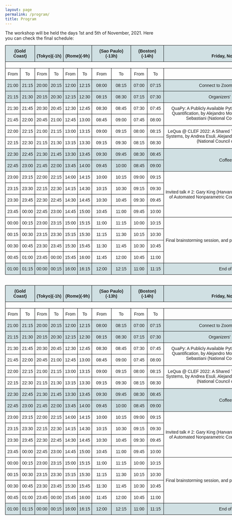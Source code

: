```yaml
---
layout: page
permalink: /program/
title: Program
---
```


The workshop will be held the days 1st and 5th of November, 2021. Here you can check the final schedule:


<style type="text/css">
.tg  {border-collapse:collapse;border-spacing:0;margin:0px auto;}
.tg td{border-color:black;border-style:solid;border-width:1px;font-family:Arial, sans-serif;font-size:14px;
  overflow:hidden;padding:10px 5px;word-break:normal;}
.tg th{border-color:black;border-style:solid;border-width:1px;font-family:Arial, sans-serif;font-size:14px;
  font-weight:normal;overflow:hidden;padding:10px 5px;word-break:normal;}
.tg .tg-vxga{background-color:#ffffff;text-align:center;vertical-align:middle}
.tg .tg-baqh{text-align:center;vertical-align:top}
.tg .tg-kzdm{background-color:#D0E0E3;font-weight:bold;text-align:center;vertical-align:bottom}
.tg .tg-7zrl{text-align:left;vertical-align:bottom}
.tg .tg-oo9c{background-color:#ffffff;text-align:center;vertical-align:bottom}
.tg .tg-6cgb{background-color:#D0E0E3;text-align:center;vertical-align:bottom}
.tg .tg-8d8j{text-align:center;vertical-align:bottom}
.tg .tg-nrix{text-align:center;vertical-align:middle}
.tg .tg-lqqp{background-color:#D0E0E3;text-align:center;vertical-align:middle}
</style>


<table class="tg" style="undefined;table-layout: fixed; width: 950px">
<colgroup>
<col style="width: 48px">
<col style="width: 47px">
<col style="width: 46px">
<col style="width: 46px">
<col style="width: 46px">
<col style="width: 46px">
<col style="width: 63px">
<col style="width: 63px">
<col style="width: 53px">
<col style="width: 53px">
<col style="width: 439px">
</colgroup>
<thead>
  <tr>
    <th class="tg-kzdm" colspan="2"><span style="font-weight:bold;background-color:#D0E0E3">(Gold Coast)</span></th>
    <th class="tg-kzdm" colspan="2"><span style="font-weight:bold;background-color:#D0E0E3">(Tokyo)(-1h)</span></th>
    <th class="tg-kzdm" colspan="2"><span style="font-weight:bold;background-color:#D0E0E3">(Rome)(-9h)</span></th>
    <th class="tg-kzdm" colspan="2"><span style="font-weight:bold;background-color:#D0E0E3">(Sao Paulo)(-13h)</span></th>
    <th class="tg-kzdm" colspan="2"><span style="font-weight:bold;background-color:#D0E0E3">(Boston)(-14h)</span></th>
    <th class="tg-kzdm"><span style="font-weight:bold;background-color:#D0E0E3">Friday, November 5</span></th>
  </tr>
</thead>
<tbody>
  <tr>
    <td class="tg-7zrl" colspan="11"></td>
  </tr>
  <tr>
    <td class="tg-oo9c">From</td>
    <td class="tg-oo9c">To</td>
    <td class="tg-oo9c">From</td>
    <td class="tg-oo9c">To</td>
    <td class="tg-oo9c">From</td>
    <td class="tg-oo9c">To</td>
    <td class="tg-oo9c">From</td>
    <td class="tg-oo9c">To</td>
    <td class="tg-oo9c">From</td>
    <td class="tg-oo9c">To</td>
    <td class="tg-7zrl"></td>
  </tr>
  <tr>
    <td class="tg-6cgb"><span style="background-color:#D0E0E3">21:00</span></td>
    <td class="tg-6cgb"><span style="background-color:#D0E0E3">21:15</span></td>
    <td class="tg-6cgb"><span style="background-color:#D0E0E3">20:00</span></td>
    <td class="tg-6cgb"><span style="background-color:#D0E0E3">20:15</span></td>
    <td class="tg-6cgb"><span style="background-color:#D0E0E3">12:00</span></td>
    <td class="tg-6cgb"><span style="background-color:#D0E0E3">12:15</span></td>
    <td class="tg-6cgb"><span style="background-color:#D0E0E3">08:00</span></td>
    <td class="tg-6cgb"><span style="background-color:#D0E0E3">08:15</span></td>
    <td class="tg-6cgb"><span style="background-color:#D0E0E3">07:00</span></td>
    <td class="tg-6cgb"><span style="background-color:#D0E0E3">07:15</span></td>
    <td class="tg-6cgb"><span style="background-color:#D0E0E3">Connect to Zoom + test A/V setup</span></td>
  </tr>
  <tr>
    <td class="tg-6cgb"><span style="background-color:#D0E0E3">21:15</span></td>
    <td class="tg-6cgb"><span style="background-color:#D0E0E3">21:30</span></td>
    <td class="tg-6cgb"><span style="background-color:#D0E0E3">20:15</span></td>
    <td class="tg-6cgb"><span style="background-color:#D0E0E3">20:30</span></td>
    <td class="tg-6cgb"><span style="background-color:#D0E0E3">12:15</span></td>
    <td class="tg-6cgb"><span style="background-color:#D0E0E3">12:30</span></td>
    <td class="tg-6cgb"><span style="background-color:#D0E0E3">08:15</span></td>
    <td class="tg-6cgb"><span style="background-color:#D0E0E3">08:30</span></td>
    <td class="tg-6cgb"><span style="background-color:#D0E0E3">07:15</span></td>
    <td class="tg-6cgb"><span style="background-color:#D0E0E3">07:30</span></td>
    <td class="tg-6cgb"><span style="background-color:#D0E0E3">Organizers' Introduction</span></td>
  </tr>
  <tr>
    <td class="tg-8d8j">21:30</td>
    <td class="tg-8d8j">21:45</td>
    <td class="tg-8d8j">20:30</td>
    <td class="tg-8d8j">20:45</td>
    <td class="tg-oo9c">12:30</td>
    <td class="tg-oo9c">12:45</td>
    <td class="tg-8d8j">08:30</td>
    <td class="tg-8d8j">08:45</td>
    <td class="tg-8d8j">07:30</td>
    <td class="tg-8d8j">07:45</td>
    <td class="tg-baqh" rowspan="2">QuaPy: A Publicly Available Python-Based Software Library for Quantification, by Alejandro Moreo, Andrea Esuli, and Fabrizio Sebastiani (National Council of Research, Italy)</td>
  </tr>
  <tr>
    <td class="tg-8d8j">21:45</td>
    <td class="tg-8d8j">22:00</td>
    <td class="tg-8d8j">20:45</td>
    <td class="tg-8d8j">21:00</td>
    <td class="tg-oo9c">12:45</td>
    <td class="tg-oo9c">13:00</td>
    <td class="tg-8d8j">08:45</td>
    <td class="tg-8d8j">09:00</td>
    <td class="tg-8d8j">07:45</td>
    <td class="tg-8d8j">08:00</td>
  </tr>
  <tr>
    <td class="tg-8d8j">22:00</td>
    <td class="tg-8d8j">22:15</td>
    <td class="tg-8d8j">21:00</td>
    <td class="tg-8d8j">21:15</td>
    <td class="tg-oo9c">13:00</td>
    <td class="tg-oo9c">13:15</td>
    <td class="tg-8d8j">09:00</td>
    <td class="tg-8d8j">09:15</td>
    <td class="tg-8d8j">08:00</td>
    <td class="tg-8d8j">08:15</td>
    <td class="tg-baqh" rowspan="2">LeQua @ CLEF 2022: A Shared Task for Evaluating Quantification Systems, by Andrea Esuli, Alejandro Moreo, and Fabrizio Sebastiani (National Council of Research, Italy)</td>
  </tr>
  <tr>
    <td class="tg-nrix">22:15</td>
    <td class="tg-nrix">22:30</td>
    <td class="tg-nrix">21:15</td>
    <td class="tg-nrix">21:30</td>
    <td class="tg-vxga">13:15</td>
    <td class="tg-vxga">13:30</td>
    <td class="tg-nrix">09:15</td>
    <td class="tg-nrix">09:30</td>
    <td class="tg-nrix">08:15</td>
    <td class="tg-nrix">08:30</td>
  </tr>
  <tr>
    <td class="tg-lqqp"><span style="background-color:#D0E0E3">22:30</span></td>
    <td class="tg-lqqp"><span style="background-color:#D0E0E3">22:45</span></td>
    <td class="tg-lqqp"><span style="background-color:#D0E0E3">21:30</span></td>
    <td class="tg-lqqp"><span style="background-color:#D0E0E3">21:45</span></td>
    <td class="tg-lqqp"><span style="background-color:#D0E0E3">13:30</span></td>
    <td class="tg-lqqp"><span style="background-color:#D0E0E3">13:45</span></td>
    <td class="tg-lqqp"><span style="background-color:#D0E0E3">09:30</span></td>
    <td class="tg-lqqp"><span style="background-color:#D0E0E3">09:45</span></td>
    <td class="tg-lqqp"><span style="background-color:#D0E0E3">08:30</span></td>
    <td class="tg-lqqp"><span style="background-color:#D0E0E3">08:45</span></td>
    <td class="tg-lqqp" rowspan="2">Coffee break</td>
  </tr>
  <tr>
    <td class="tg-lqqp"><span style="background-color:#D0E0E3">22:45</span></td>
    <td class="tg-lqqp"><span style="background-color:#D0E0E3">23:00</span></td>
    <td class="tg-lqqp"><span style="background-color:#D0E0E3">21:45</span></td>
    <td class="tg-lqqp"><span style="background-color:#D0E0E3">22:00</span></td>
    <td class="tg-lqqp"><span style="background-color:#D0E0E3">13:45</span></td>
    <td class="tg-lqqp"><span style="background-color:#D0E0E3">14:00</span></td>
    <td class="tg-lqqp"><span style="background-color:#D0E0E3">09:45</span></td>
    <td class="tg-lqqp"><span style="background-color:#D0E0E3">10:00</span></td>
    <td class="tg-lqqp"><span style="background-color:#D0E0E3">08:45</span></td>
    <td class="tg-lqqp"><span style="background-color:#D0E0E3">09:00</span></td>
  </tr>
  <tr>
    <td class="tg-nrix">23:00</td>
    <td class="tg-nrix">23:15</td>
    <td class="tg-nrix">22:00</td>
    <td class="tg-nrix">22:15</td>
    <td class="tg-nrix">14:00</td>
    <td class="tg-nrix">14:15</td>
    <td class="tg-nrix">10:00</td>
    <td class="tg-nrix">10:15</td>
    <td class="tg-vxga">09:00</td>
    <td class="tg-vxga">09:15</td>
    <td class="tg-nrix" rowspan="4">Invited talk # 2: Gary King (Harvard University): An Improved Method of Automated Nonparametric Content Analysis for Social Science</td>
  </tr>
  <tr>
    <td class="tg-nrix">23:15</td>
    <td class="tg-nrix">23:30</td>
    <td class="tg-nrix">22:15</td>
    <td class="tg-nrix">22:30</td>
    <td class="tg-nrix">14:15</td>
    <td class="tg-nrix">14:30</td>
    <td class="tg-nrix">10:15</td>
    <td class="tg-nrix">10:30</td>
    <td class="tg-vxga">09:15</td>
    <td class="tg-vxga">09:30</td>
  </tr>
  <tr>
    <td class="tg-nrix">23:30</td>
    <td class="tg-nrix">23:45</td>
    <td class="tg-nrix">22:30</td>
    <td class="tg-nrix">22:45</td>
    <td class="tg-nrix">14:30</td>
    <td class="tg-nrix">14:45</td>
    <td class="tg-nrix">10:30</td>
    <td class="tg-nrix">10:45</td>
    <td class="tg-vxga">09:30</td>
    <td class="tg-vxga">09:45</td>
  </tr>
  <tr>
    <td class="tg-nrix">23:45</td>
    <td class="tg-nrix">00:00</td>
    <td class="tg-nrix">22:45</td>
    <td class="tg-nrix">23:00</td>
    <td class="tg-nrix">14:45</td>
    <td class="tg-nrix">15:00</td>
    <td class="tg-nrix">10:45</td>
    <td class="tg-nrix">11:00</td>
    <td class="tg-vxga">09:45</td>
    <td class="tg-vxga">10:00</td>
  </tr>
  <tr>
    <td class="tg-nrix">00:00</td>
    <td class="tg-nrix">00:15</td>
    <td class="tg-nrix">23:00</td>
    <td class="tg-nrix">23:15</td>
    <td class="tg-nrix">15:00</td>
    <td class="tg-nrix">15:15</td>
    <td class="tg-nrix">11:00</td>
    <td class="tg-nrix">11:15</td>
    <td class="tg-nrix">10:00</td>
    <td class="tg-nrix">10:15</td>
    <td class="tg-nrix" rowspan="4">Final brainstorming session, and plans for the future (all participants)</td>
  </tr>
  <tr>
    <td class="tg-nrix">00:15</td>
    <td class="tg-nrix">00:30</td>
    <td class="tg-nrix">23:15</td>
    <td class="tg-nrix">23:30</td>
    <td class="tg-nrix">15:15</td>
    <td class="tg-nrix">15:30</td>
    <td class="tg-nrix">11:15</td>
    <td class="tg-nrix">11:30</td>
    <td class="tg-nrix">10:15</td>
    <td class="tg-nrix">10:30</td>
  </tr>
  <tr>
    <td class="tg-nrix">00:30</td>
    <td class="tg-nrix">00:45</td>
    <td class="tg-nrix">23:30</td>
    <td class="tg-nrix">23:45</td>
    <td class="tg-nrix">15:30</td>
    <td class="tg-nrix">15:45</td>
    <td class="tg-nrix">11:30</td>
    <td class="tg-nrix">11:45</td>
    <td class="tg-nrix">10:30</td>
    <td class="tg-nrix">10:45</td>
  </tr>
  <tr>
    <td class="tg-nrix">00:45</td>
    <td class="tg-nrix">01:00</td>
    <td class="tg-nrix">23:45</td>
    <td class="tg-nrix">00:00</td>
    <td class="tg-nrix">15:45</td>
    <td class="tg-nrix">16:00</td>
    <td class="tg-nrix">11:45</td>
    <td class="tg-nrix">12:00</td>
    <td class="tg-nrix">10:45</td>
    <td class="tg-nrix">11:00</td>
  </tr>
  <tr>
    <td class="tg-lqqp"><span style="background-color:#D0E0E3">01:00</span></td>
    <td class="tg-lqqp"><span style="background-color:#D0E0E3">01:15</span></td>
    <td class="tg-lqqp"><span style="background-color:#D0E0E3">00:00</span></td>
    <td class="tg-lqqp"><span style="background-color:#D0E0E3">00:15</span></td>
    <td class="tg-lqqp"><span style="background-color:#D0E0E3">16:00</span></td>
    <td class="tg-lqqp"><span style="background-color:#D0E0E3">16:15</span></td>
    <td class="tg-lqqp"><span style="background-color:#D0E0E3">12:00</span></td>
    <td class="tg-lqqp"><span style="background-color:#D0E0E3">12:15</span></td>
    <td class="tg-lqqp"><span style="background-color:#D0E0E3">11:00</span></td>
    <td class="tg-lqqp"><span style="background-color:#D0E0E3">11:15</span></td>
    <td class="tg-lqqp"><span style="background-color:#D0E0E3">End of Day 2</span></td>
  </tr>
</tbody>
</table>
<br><br>

<table class="tg" style="undefined;table-layout: fixed; width: 950px">
<colgroup>
<col style="width: 48px">
<col style="width: 47px">
<col style="width: 46px">
<col style="width: 46px">
<col style="width: 46px">
<col style="width: 46px">
<col style="width: 63px">
<col style="width: 63px">
<col style="width: 53px">
<col style="width: 53px">
<col style="width: 439px">
</colgroup>
<thead>
  <tr>
    <th class="tg-kzdm" colspan="2"><span style="font-weight:bold;background-color:#D0E0E3">(Gold Coast)</span></th>
    <th class="tg-kzdm" colspan="2"><span style="font-weight:bold;background-color:#D0E0E3">(Tokyo)(-1h)</span></th>
    <th class="tg-kzdm" colspan="2"><span style="font-weight:bold;background-color:#D0E0E3">(Rome)(-9h)</span></th>
    <th class="tg-kzdm" colspan="2"><span style="font-weight:bold;background-color:#D0E0E3">(Sao Paulo)(-13h)</span></th>
    <th class="tg-kzdm" colspan="2"><span style="font-weight:bold;background-color:#D0E0E3">(Boston)(-14h)</span></th>
    <th class="tg-kzdm"><span style="font-weight:bold;background-color:#D0E0E3">Friday, November 5</span></th>
  </tr>
</thead>
<tbody>
  <tr>
    <td class="tg-7zrl" colspan="11"></td>
  </tr>
  <tr>
    <td class="tg-oo9c">From</td>
    <td class="tg-oo9c">To</td>
    <td class="tg-oo9c">From</td>
    <td class="tg-oo9c">To</td>
    <td class="tg-oo9c">From</td>
    <td class="tg-oo9c">To</td>
    <td class="tg-oo9c">From</td>
    <td class="tg-oo9c">To</td>
    <td class="tg-oo9c">From</td>
    <td class="tg-oo9c">To</td>
    <td class="tg-7zrl"></td>
  </tr>
  <tr>
    <td class="tg-6cgb"><span style="background-color:#D0E0E3">21:00</span></td>
    <td class="tg-6cgb"><span style="background-color:#D0E0E3">21:15</span></td>
    <td class="tg-6cgb"><span style="background-color:#D0E0E3">20:00</span></td>
    <td class="tg-6cgb"><span style="background-color:#D0E0E3">20:15</span></td>
    <td class="tg-6cgb"><span style="background-color:#D0E0E3">12:00</span></td>
    <td class="tg-6cgb"><span style="background-color:#D0E0E3">12:15</span></td>
    <td class="tg-6cgb"><span style="background-color:#D0E0E3">08:00</span></td>
    <td class="tg-6cgb"><span style="background-color:#D0E0E3">08:15</span></td>
    <td class="tg-6cgb"><span style="background-color:#D0E0E3">07:00</span></td>
    <td class="tg-6cgb"><span style="background-color:#D0E0E3">07:15</span></td>
    <td class="tg-6cgb"><span style="background-color:#D0E0E3">Connect to Zoom + test A/V setup</span></td>
  </tr>
  <tr>
    <td class="tg-6cgb"><span style="background-color:#D0E0E3">21:15</span></td>
    <td class="tg-6cgb"><span style="background-color:#D0E0E3">21:30</span></td>
    <td class="tg-6cgb"><span style="background-color:#D0E0E3">20:15</span></td>
    <td class="tg-6cgb"><span style="background-color:#D0E0E3">20:30</span></td>
    <td class="tg-6cgb"><span style="background-color:#D0E0E3">12:15</span></td>
    <td class="tg-6cgb"><span style="background-color:#D0E0E3">12:30</span></td>
    <td class="tg-6cgb"><span style="background-color:#D0E0E3">08:15</span></td>
    <td class="tg-6cgb"><span style="background-color:#D0E0E3">08:30</span></td>
    <td class="tg-6cgb"><span style="background-color:#D0E0E3">07:15</span></td>
    <td class="tg-6cgb"><span style="background-color:#D0E0E3">07:30</span></td>
    <td class="tg-6cgb"><span style="background-color:#D0E0E3">Organizers' Introduction</span></td>
  </tr>
  <tr>
    <td class="tg-8d8j">21:30</td>
    <td class="tg-8d8j">21:45</td>
    <td class="tg-8d8j">20:30</td>
    <td class="tg-8d8j">20:45</td>
    <td class="tg-oo9c">12:30</td>
    <td class="tg-oo9c">12:45</td>
    <td class="tg-8d8j">08:30</td>
    <td class="tg-8d8j">08:45</td>
    <td class="tg-8d8j">07:30</td>
    <td class="tg-8d8j">07:45</td>
    <td class="tg-baqh" rowspan="2">QuaPy: A Publicly Available Python-Based Software Library for Quantification, by Alejandro Moreo, Andrea Esuli, and Fabrizio Sebastiani (National Council of Research, Italy)</td>
  </tr>
  <tr>
    <td class="tg-8d8j">21:45</td>
    <td class="tg-8d8j">22:00</td>
    <td class="tg-8d8j">20:45</td>
    <td class="tg-8d8j">21:00</td>
    <td class="tg-oo9c">12:45</td>
    <td class="tg-oo9c">13:00</td>
    <td class="tg-8d8j">08:45</td>
    <td class="tg-8d8j">09:00</td>
    <td class="tg-8d8j">07:45</td>
    <td class="tg-8d8j">08:00</td>
  </tr>
  <tr>
    <td class="tg-8d8j">22:00</td>
    <td class="tg-8d8j">22:15</td>
    <td class="tg-8d8j">21:00</td>
    <td class="tg-8d8j">21:15</td>
    <td class="tg-oo9c">13:00</td>
    <td class="tg-oo9c">13:15</td>
    <td class="tg-8d8j">09:00</td>
    <td class="tg-8d8j">09:15</td>
    <td class="tg-8d8j">08:00</td>
    <td class="tg-8d8j">08:15</td>
    <td class="tg-baqh" rowspan="2">LeQua @ CLEF 2022: A Shared Task for Evaluating Quantification Systems, by Andrea Esuli, Alejandro Moreo, and Fabrizio Sebastiani (National Council of Research, Italy)</td>
  </tr>
  <tr>
    <td class="tg-nrix">22:15</td>
    <td class="tg-nrix">22:30</td>
    <td class="tg-nrix">21:15</td>
    <td class="tg-nrix">21:30</td>
    <td class="tg-vxga">13:15</td>
    <td class="tg-vxga">13:30</td>
    <td class="tg-nrix">09:15</td>
    <td class="tg-nrix">09:30</td>
    <td class="tg-nrix">08:15</td>
    <td class="tg-nrix">08:30</td>
  </tr>
  <tr>
    <td class="tg-lqqp"><span style="background-color:#D0E0E3">22:30</span></td>
    <td class="tg-lqqp"><span style="background-color:#D0E0E3">22:45</span></td>
    <td class="tg-lqqp"><span style="background-color:#D0E0E3">21:30</span></td>
    <td class="tg-lqqp"><span style="background-color:#D0E0E3">21:45</span></td>
    <td class="tg-lqqp"><span style="background-color:#D0E0E3">13:30</span></td>
    <td class="tg-lqqp"><span style="background-color:#D0E0E3">13:45</span></td>
    <td class="tg-lqqp"><span style="background-color:#D0E0E3">09:30</span></td>
    <td class="tg-lqqp"><span style="background-color:#D0E0E3">09:45</span></td>
    <td class="tg-lqqp"><span style="background-color:#D0E0E3">08:30</span></td>
    <td class="tg-lqqp"><span style="background-color:#D0E0E3">08:45</span></td>
    <td class="tg-lqqp" rowspan="2">Coffee break</td>
  </tr>
  <tr>
    <td class="tg-lqqp"><span style="background-color:#D0E0E3">22:45</span></td>
    <td class="tg-lqqp"><span style="background-color:#D0E0E3">23:00</span></td>
    <td class="tg-lqqp"><span style="background-color:#D0E0E3">21:45</span></td>
    <td class="tg-lqqp"><span style="background-color:#D0E0E3">22:00</span></td>
    <td class="tg-lqqp"><span style="background-color:#D0E0E3">13:45</span></td>
    <td class="tg-lqqp"><span style="background-color:#D0E0E3">14:00</span></td>
    <td class="tg-lqqp"><span style="background-color:#D0E0E3">09:45</span></td>
    <td class="tg-lqqp"><span style="background-color:#D0E0E3">10:00</span></td>
    <td class="tg-lqqp"><span style="background-color:#D0E0E3">08:45</span></td>
    <td class="tg-lqqp"><span style="background-color:#D0E0E3">09:00</span></td>
  </tr>
  <tr>
    <td class="tg-nrix">23:00</td>
    <td class="tg-nrix">23:15</td>
    <td class="tg-nrix">22:00</td>
    <td class="tg-nrix">22:15</td>
    <td class="tg-nrix">14:00</td>
    <td class="tg-nrix">14:15</td>
    <td class="tg-nrix">10:00</td>
    <td class="tg-nrix">10:15</td>
    <td class="tg-vxga">09:00</td>
    <td class="tg-vxga">09:15</td>
    <td class="tg-nrix" rowspan="4">Invited talk # 2: Gary King (Harvard University): An Improved Method of Automated Nonparametric Content Analysis for Social Science</td>
  </tr>
  <tr>
    <td class="tg-nrix">23:15</td>
    <td class="tg-nrix">23:30</td>
    <td class="tg-nrix">22:15</td>
    <td class="tg-nrix">22:30</td>
    <td class="tg-nrix">14:15</td>
    <td class="tg-nrix">14:30</td>
    <td class="tg-nrix">10:15</td>
    <td class="tg-nrix">10:30</td>
    <td class="tg-vxga">09:15</td>
    <td class="tg-vxga">09:30</td>
  </tr>
  <tr>
    <td class="tg-nrix">23:30</td>
    <td class="tg-nrix">23:45</td>
    <td class="tg-nrix">22:30</td>
    <td class="tg-nrix">22:45</td>
    <td class="tg-nrix">14:30</td>
    <td class="tg-nrix">14:45</td>
    <td class="tg-nrix">10:30</td>
    <td class="tg-nrix">10:45</td>
    <td class="tg-vxga">09:30</td>
    <td class="tg-vxga">09:45</td>
  </tr>
  <tr>
    <td class="tg-nrix">23:45</td>
    <td class="tg-nrix">00:00</td>
    <td class="tg-nrix">22:45</td>
    <td class="tg-nrix">23:00</td>
    <td class="tg-nrix">14:45</td>
    <td class="tg-nrix">15:00</td>
    <td class="tg-nrix">10:45</td>
    <td class="tg-nrix">11:00</td>
    <td class="tg-vxga">09:45</td>
    <td class="tg-vxga">10:00</td>
  </tr>
  <tr>
    <td class="tg-nrix">00:00</td>
    <td class="tg-nrix">00:15</td>
    <td class="tg-nrix">23:00</td>
    <td class="tg-nrix">23:15</td>
    <td class="tg-nrix">15:00</td>
    <td class="tg-nrix">15:15</td>
    <td class="tg-nrix">11:00</td>
    <td class="tg-nrix">11:15</td>
    <td class="tg-nrix">10:00</td>
    <td class="tg-nrix">10:15</td>
    <td class="tg-nrix" rowspan="4">Final brainstorming session, and plans for the future (all participants)</td>
  </tr>
  <tr>
    <td class="tg-nrix">00:15</td>
    <td class="tg-nrix">00:30</td>
    <td class="tg-nrix">23:15</td>
    <td class="tg-nrix">23:30</td>
    <td class="tg-nrix">15:15</td>
    <td class="tg-nrix">15:30</td>
    <td class="tg-nrix">11:15</td>
    <td class="tg-nrix">11:30</td>
    <td class="tg-nrix">10:15</td>
    <td class="tg-nrix">10:30</td>
  </tr>
  <tr>
    <td class="tg-nrix">00:30</td>
    <td class="tg-nrix">00:45</td>
    <td class="tg-nrix">23:30</td>
    <td class="tg-nrix">23:45</td>
    <td class="tg-nrix">15:30</td>
    <td class="tg-nrix">15:45</td>
    <td class="tg-nrix">11:30</td>
    <td class="tg-nrix">11:45</td>
    <td class="tg-nrix">10:30</td>
    <td class="tg-nrix">10:45</td>
  </tr>
  <tr>
    <td class="tg-nrix">00:45</td>
    <td class="tg-nrix">01:00</td>
    <td class="tg-nrix">23:45</td>
    <td class="tg-nrix">00:00</td>
    <td class="tg-nrix">15:45</td>
    <td class="tg-nrix">16:00</td>
    <td class="tg-nrix">11:45</td>
    <td class="tg-nrix">12:00</td>
    <td class="tg-nrix">10:45</td>
    <td class="tg-nrix">11:00</td>
  </tr>
  <tr>
    <td class="tg-lqqp"><span style="background-color:#D0E0E3">01:00</span></td>
    <td class="tg-lqqp"><span style="background-color:#D0E0E3">01:15</span></td>
    <td class="tg-lqqp"><span style="background-color:#D0E0E3">00:00</span></td>
    <td class="tg-lqqp"><span style="background-color:#D0E0E3">00:15</span></td>
    <td class="tg-lqqp"><span style="background-color:#D0E0E3">16:00</span></td>
    <td class="tg-lqqp"><span style="background-color:#D0E0E3">16:15</span></td>
    <td class="tg-lqqp"><span style="background-color:#D0E0E3">12:00</span></td>
    <td class="tg-lqqp"><span style="background-color:#D0E0E3">12:15</span></td>
    <td class="tg-lqqp"><span style="background-color:#D0E0E3">11:00</span></td>
    <td class="tg-lqqp"><span style="background-color:#D0E0E3">11:15</span></td>
    <td class="tg-lqqp"><span style="background-color:#D0E0E3">End of Day 2</span></td>
  </tr>
</tbody>
</table>